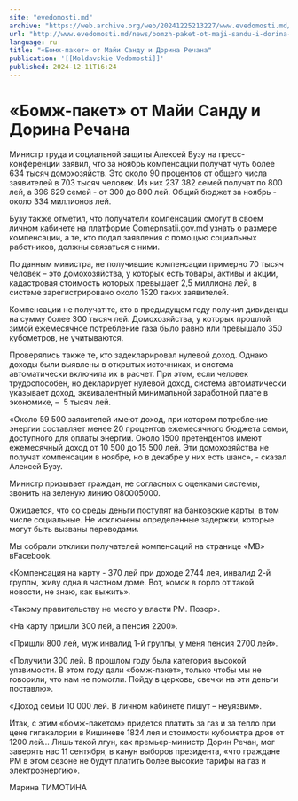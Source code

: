 ```yaml
---
site: "evedomosti.md"
archive: "https://web.archive.org/web/20241225213227/www.evedomosti.md/news/bomzh-paket-ot-maji-sandu-i-dorina-rechana"
url: "http://www.evedomosti.md/news/bomzh-paket-ot-maji-sandu-i-dorina-rechana"
language: ru
title: "«Бомж-пакет» от Майи Санду и Дорина Речана"
publication: '[[Moldavskie Vedomosti]]'
published: 2024-12-11T16:24
---
```


# «Бомж-пакет» от Майи Санду и Дорина Речана

Министр труда и социальной защиты Алексей Бузу на пресс-конференции заявил, что за ноябрь компенсации получат чуть более 634 тысяч домохозяйств. Это около 90 процентов от общего числа заявителей в 703 тысяч человек. Из них 237 382 семей получат по 800 лей, а 396 629 семей - от 300 до 800 лей. Общий бюджет за ноябрь - около 334 миллионов лей.

Бузу также отметил, что получатели компенсаций смогут в своем личном кабинете на платформе Comepnsatii.gov.md узнать о размере компенсации, а те, кто подал заявления с помощью социальных работников, должны связаться с ними.

По данным министра, не получившие компенсации примерно 70 тысяч человек – это домохозяйства, у которых есть товары, активы и акции, кадастровая стоимость которых превышает 2,5 миллиона лей, в системе зарегистрировано около 1520 таких заявителей.

Компенсации не получат те, кто в предыдущем году получил дивиденды на сумму более 300 тысяч лей. Домохозяйства, у которых прошлой зимой ежемесячное потребление газа было равно или превышало 350 кубометров, не учитываются.

Проверялись также те, кто задекларировал нулевой доход. Однако доходы были выявлены в открытых источниках, и система автоматически включила их в расчет. При этом, если человек трудоспособен, но декларирует нулевой доход, система автоматически указывает доход, эквивалентный минимальной заработной плате в экономике, –  5 тысяч лей.

«Около 59 500 заявителей имеют доход, при котором потребление энергии составляет менее 20 процентов ежемесячного бюджета семьи, доступного для оплаты энергии. Около 1500 претендентов имеют ежемесячный доход от 10 500 до 15 500 лей. Эти домохозяйства не получат компенсации в ноябре, но в декабре у них есть шанс», - сказал Алексей Бузу.

Министр призывает граждан, не согласных с оценками системы, звонить на зеленую линию 080005000.

Ожидается, что со среды деньги поступят на банковские карты, в том числе социальные. Не исключены определенные задержки, которые могут быть вызваны переводами.

Мы собрали отклики получателей компенсаций на странице «МВ» вFacebook.

«Компенсация на карту - 370 лей при доходе 2744 лея, инвалид 2-й группы, живу одна в частном доме. Вот, комок в горло от такой новости, не знаю, как выжить».

«Такому правительству не место у власти РМ. Позор».

«На карту пришли 300 лей, а пенсия 2200».

«Пришли 800 лей, муж инвалид 1-й группы, у меня пенсия 2700 лей».

«Получили 300 лей. В прошлом году была категория высокой уязвимости. В этом году дали «бомж-пакет», только чтобы мы не говорили, что нам не помогли. Пойду в церковь, свечки на эти деньги поставлю».

«Доход семьи 10 000 лей. В личном кабинете пишут – неуязвим».

Итак, с этим «бомж-пакетом» придется платить за газ и за тепло при цене гигакалории в Кишиневе 1824 лея и стоимости кубометра дров от 1200 лей… Лишь такой лгун, как премьер-министр Дорин Речан, мог заверять нас 11 сентября, в канун выборов президента, «что граждане РМ в этом сезоне не будут платить более высокие тарифы на газ и электроэнергию».

Марина ТИМОТИНА